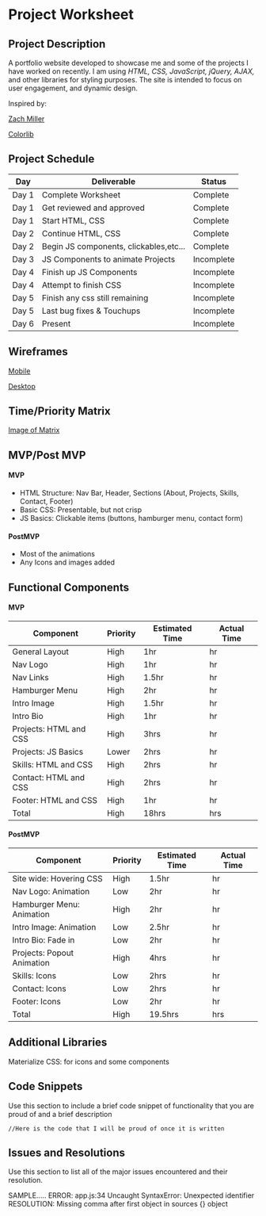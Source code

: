 # **Project Worksheet**


## **Project Description**
A portfolio website developed to showcase me and some of the projects I have worked on recently. I am using *HTML, CSS, JavaScript, jQuery, AJAX,* and other libraries for styling purposes. The site is intended to focus on user engagement, and dynamic design.

Inspired by:

[Zach Miller](http://zzzach.com/)

[Colorlib](https://preview.colorlib.com/#orbit)

## **Project Schedule**

| Day      | Deliverable       | Status     |
| -------- | ----------------- | ---------- |
| Day 1 | Complete Worksheet | Complete
| Day 1 | Get reviewed and approved | Complete
| Day 1 | Start HTML, CSS | Complete
| Day 2 | Continue HTML, CSS | Complete
| Day 2 | Begin JS components, clickables,etc... | Complete
| Day 3 | JS Components to animate Projects | Incomplete
| Day 4 | Finish up JS Components | Incomplete
| Day 4 | Attempt to finish CSS | Incomplete
| Day 5 | Finish any css still remaining | Incomplete
| Day 5 | Last bug fixes & Touchups | Incomplete
| Day 6 | Present | Incomplete



## **Wireframes**

[Mobile](https://imgur.com/J4L9ILg)

[Desktop](https://imgur.com/xsESdQU)



## **Time/Priority Matrix**

[Image of Matrix](https://imgur.com/HaZ2MZZ)

## **MVP/Post MVP**


#### **MVP**

- HTML Structure: Nav Bar, Header, Sections (About, Projects, Skills, Contact, Footer)
- Basic CSS: Presentable, but not crisp
- JS Basics: Clickable items (buttons, hamburger menu, contact form)



#### **PostMVP**

- Most of the animations
- Any Icons and images added



## **Functional Components**

#### **MVP**

| Component | Priority | Estimated Time | Actual Time |
| --------- | -------- | -------------- | ----------- |
| General Layout | High | 1hr | hr |
| Nav Logo | High | 1hr | hr  |
| Nav Links | High | 1.5hr | hr |
| Hamburger Menu | High | 2hr | hr |
| Intro Image | High | 1.5hr | hr |
| Intro Bio | High | 1hr | hr |
| Projects: HTML and CSS | High | 3hrs | hr |
| Projects: JS Basics | Lower | 2hrs | hr |
| Skills: HTML and CSS | High | 2hrs | hr |
| Contact: HTML and CSS | High | 2hrs | hr |
| Footer: HTML and CSS | High | 1hr | hr |
| Total | High | 18hrs | hrs |


#### **PostMVP**

| Component | Priority | Estimated Time | Actual Time |
| --------- | -------- | -------------- | ----------- |
| Site wide: Hovering CSS | High | 1.5hr | hr |
| Nav Logo: Animation | Low | 2hr | hr |
| Hamburger Menu: Animation | High | 2hr | hr |
| Intro Image: Animation | Low | 2.5hr | hr |
| Intro Bio: Fade in | Low | 2hr | hr |
| Projects: Popout Animation | High | 4hrs | hr |
| Skills: Icons | Low | 2hrs | hr |
| Contact: Icons | Low | 2hrs | hr |
| Footer: Icons | Low | 2hr | hr |
| Total | High | 19.5hrs | hrs |


## **Additional Libraries**

Materialize CSS: for icons and some components


## **Code Snippets**

Use this section to include a brief code snippet of functionality that you are proud of and a brief description

`//Here is the code that I will be proud of once it is written`


## **Issues and Resolutions**

Use this section to list all of the major issues encountered and their resolution.

SAMPLE..... ERROR: app.js:34 
Uncaught SyntaxError: Unexpected identifier RESOLUTION: Missing comma after first object in sources {} object

